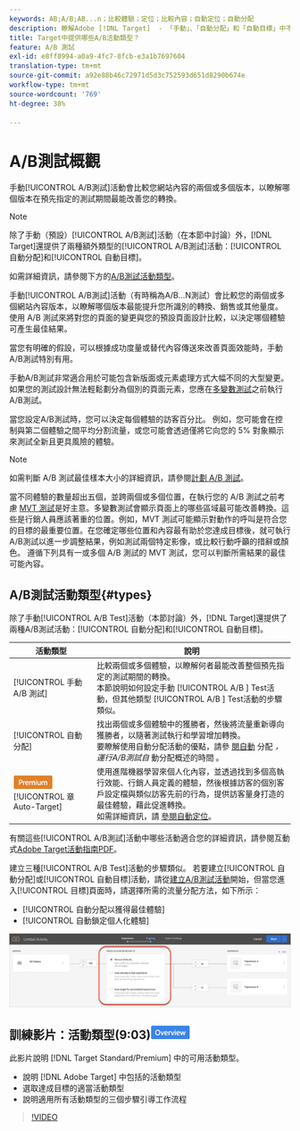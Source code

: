 ```yaml
---
keywords: AB;A/B;AB...n；比較體驗；定位；比較內容；自動定位；自動分配
description: 瞭解Adobe [!DNL Target]  - 「手動」、「自動分配」和「自動目標」中不同類型的A/B測試活動。 選擇適合您的。
title: Target中提供哪些A/B活動類型？
feature: A/B 測試
exl-id: e8ff8994-a0a9-4fc7-8fcb-e3a1b7697604
translation-type: tm+mt
source-git-commit: a92e88b46c72971d5d3c752593d651d8290b674e
workflow-type: tm+mt
source-wordcount: '769'
ht-degree: 38%

---
```


# A/B測試概觀

手動[!UICONTROL A/B測試]活動會比較您網站內容的兩個或多個版本，以瞭解哪個版本在預先指定的測試期間最能改善您的轉換。

>[!NOTE]
>
>除了手動（預設）[!UICONTROL A/B測試]活動（在本節中討論）外，[!DNL Target]還提供了兩種額外類型的[!UICONTROL A/B測試]活動：[!UICONTROL 自動分配]和[!UICONTROL 自動目標]。
>
>如需詳細資訊，請參閱下方的[A/B測試活動類型](#types)。

手動[!UICONTROL A/B測試]活動（有時稱為A/B...N測試）會比較您的兩個或多個網站內容版本，以瞭解哪個版本最能提升您所識別的轉換、銷售或其他量度。 使用 A/B 測試來將對您的頁面的變更與您的預設頁面設計比較，以決定哪個體驗可產生最佳結果。

當您有明確的假設，可以根據成功度量或替代內容傳送來改善頁面效能時，手動A/B測試特別有用。

手動A/B測試非常適合用於可能包含新版面或元素處理方式大幅不同的大型變更。 如果您的測試設計無法輕鬆劃分為個別的頁面元素，您應在[多變數測試](/help/c-activities/c-multivariate-testing/multivariate-testing.md)之前執行A/B測試。

當您設定A/B測試時，您可以決定每個體驗的訪客百分比。 例如，您可能會在控制與第二個體驗之間平均分割流量，或您可能會透過僅將它向您的 5% 對象顯示來測試全新且更具風險的體驗。

>[!NOTE]
>
>如需判斷 A/B 測試最佳樣本大小的詳細資訊，請參閱[計劃 A/B 測試](/help/c-activities/t-test-ab/sample-size-determination.md)。

當不同體驗的數量超出五個，並跨兩個或多個位置，在執行您的 A/B 測試之前考慮 [MVT 測試](/help/c-activities/c-multivariate-testing/multivariate-testing.md)是好主意。多變數測試會顯示頁面上的哪些區域最可能改善轉換。這些是行銷人員應該著重的位置。例如，MVT 測試可能顯示對動作的呼叫是符合您的目標的最重要位置。在您確定哪些位置和內容最有助於您達成目標後，就可執行A/B測試以進一步調整結果，例如測試兩個特定影像，或比較行動呼籲的措辭或顏色。 遵循下列具有一或多個 A/B 測試的 MVT 測試，您可以判斷所需結果的最佳可能內容。

## A/B測試活動類型{#types}

除了手動[!UICONTROL A/B Test]活動（本節討論）外，[!DNL Target]還提供了兩種A/B測試活動：[!UICONTROL 自動分配]和[!UICONTROL 自動目標]。

| 活動類型 | 說明 |
| --- | --- |
| [!UICONTROL 手動 A/B 測試] | 比較兩個或多個體驗，以瞭解何者最能改善整個預先指定的測試期間的轉換。<br>本節說明如何設定手動 [!UICONTROL A/B ] Test活動，但其他類型 [!UICONTROL A/B ] Test活動的步驟類似。 |
| [!UICONTROL 自動分配] | 找出兩個或多個體驗中的獲勝者，然後將流量重新導向獲勝者，以隨著測試執行和學習增加轉換。<br>要瞭解使用自動分配活動的優點，請參 [閱自動](/help/c-activities/t-test-ab/sample-size-determination.md#auto-allocate) 分配 *，運行A/B測試自* 動分配概述的時間 [](/help/c-activities/automated-traffic-allocation/automated-traffic-allocation.md)。 |
| ![Premium徽](/help/assets/premium.png) [!UICONTROL 章Auto-Target] | 使用進階機器學習來個人化內容，並透過找到多個高執行效能、行銷人員定義的體驗，然後根據訪客的個別客戶設定檔與類似訪客先前的行為，提供訪客量身打造的最佳體驗，藉此促進轉換。<br>如需詳細資訊，請 [參閱自動定位](/help/c-activities/auto-target/auto-target-to-optimize.md)。 |

有關這些[!UICONTROL A/B測試]活動中哪些活動適合您的詳細資訊，請參閱互動式[Adobe Target活動指南PDF](/help/c-activities/target-activities-guide.md)。

建立三種[!UICONTROL A/B Test]活動的步驟類似。 若要建立[!UICONTROL 自動分配]或[!UICONTROL 自動目標]活動，請從[建立A/B測試活動](/help/c-activities/t-test-ab/t-test-create-ab/test-create-ab.md)開始，但當您進入[!UICONTROL 目標]頁面時，請選擇所需的流量分配方法，如下所示：

* [!UICONTROL 自動分配以獲得最佳體驗]
* [!UICONTROL 自動鎖定個人化體驗]

![流量分配方法設定](/help/c-activities/t-test-ab/t-test-create-ab/assets/traffic-allocation-method.png)

## 訓練影片：活動類型(9:03)![概述徽章](/help/assets/overview.png)

此影片說明 [!DNL Target Standard/Premium] 中的可用活動類型。

* 說明 [!DNL Adobe Target] 中包括的活動類型
* 選取達成目標的適當活動類型
* 說明適用所有活動類型的三個步驟引導工作流程

>[!VIDEO](https://video.tv.adobe.com/v/17386)
